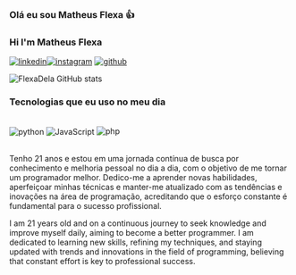 ### Olá eu sou Matheus Flexa 👍
### Hi I'm Matheus Flexa
[![linkedin](https://img.shields.io/badge/LinkedIn-0077B5?style=for-the-badge&logo=linkedin&logoColor=white)](www.linkedin.com/in/matheusflexa)[![instagram](https://img.shields.io/badge/Instagram-E4405F?style=for-the-badge&logo=instagram&logoColor=white)](https://www.instagram.com/flexac_/)
[![github](https://img.shields.io/badge/GitHub-100000?style=for-the-badge&logo=github&logoColor=white)](https://github.com/FlexaDela)

![FlexaDela GitHub stats](https://github-readme-stats.vercel.app/api?username=FlexaDela&show_icons=true&theme=dracula)

### Tecnologias que eu uso no meu dia
<div style="display: inline_block"><br/>
<img align="center" alt="python" src="https://img.shields.io/badge/Python-3776AB?style=for-the-badge&logo=python&logoColor=white">
<img align="center" alt="JavaScript" src="https://img.shields.io/badge/JavaScript-F7DF1E?style=for-the-badge&logo=javascript&logoColor=black">
<img aling="center" alt="php" src="https://img.shields.io/badge/PHP-777BB4?style=for-the-badge&logo=php&logoColor=white">
</div><br/>


Tenho 21 anos e estou em uma jornada contínua de busca por conhecimento e melhoria pessoal no dia a dia, com o objetivo de me tornar um programador melhor. Dedico-me a aprender novas habilidades, aperfeiçoar minhas técnicas e manter-me atualizado com as tendências e inovações na área de programação, acreditando que o esforço constante é fundamental para o sucesso profissional.



I am 21 years old and on a continuous journey to seek knowledge and improve myself daily, aiming to become a better programmer. I am dedicated to learning new skills, refining my techniques, and staying updated with trends and innovations in the field of programming, believing that constant effort is key to professional success.
